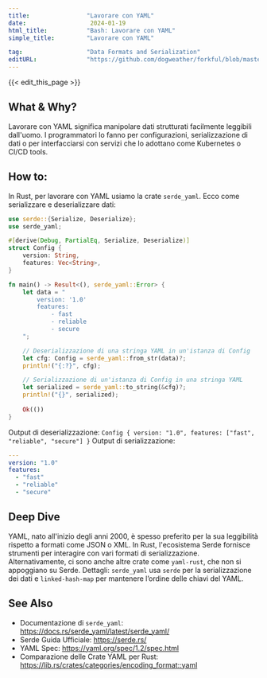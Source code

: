 ```yaml
---
title:                "Lavorare con YAML"
date:                  2024-01-19
html_title:           "Bash: Lavorare con YAML"
simple_title:         "Lavorare con YAML"

tag:                  "Data Formats and Serialization"
editURL:              "https://github.com/dogweather/forkful/blob/master/content/it/rust/working-with-yaml.md"
---
```


{{< edit_this_page >}}

## What & Why?
Lavorare con YAML significa manipolare dati strutturati facilmente leggibili dall'uomo. I programmatori lo fanno per configurazioni, serializzazione di dati o per interfacciarsi con servizi che lo adottano come Kubernetes o CI/CD tools.

## How to:
In Rust, per lavorare con YAML usiamo la crate `serde_yaml`. Ecco come serializzare e deserializzare dati:

```rust
use serde::{Serialize, Deserialize};
use serde_yaml;

#[derive(Debug, PartialEq, Serialize, Deserialize)]
struct Config {
    version: String,
    features: Vec<String>,
}

fn main() -> Result<(), serde_yaml::Error> {
    let data = "
        version: '1.0'
        features: 
            - fast
            - reliable
            - secure
    ";

    // Deserializzazione di una stringa YAML in un'istanza di Config
    let cfg: Config = serde_yaml::from_str(data)?;
    println!("{:?}", cfg);

    // Serializzazione di un'istanza di Config in una stringa YAML
    let serialized = serde_yaml::to_string(&cfg)?;
    println!("{}", serialized);
    
    Ok(())
}
```
Output di deserializzazione: `Config { version: "1.0", features: ["fast", "reliable", "secure"] }`
Output di serializzazione:
```yaml
---
version: "1.0"
features:
  - "fast"
  - "reliable"
  - "secure"
```

## Deep Dive
YAML, nato all'inizio degli anni 2000, è spesso preferito per la sua leggibilità rispetto a formati come JSON o XML. In Rust, l'ecosistema Serde fornisce strumenti per interagire con vari formati di serializzazione. Alternativamente, ci sono anche altre crate come `yaml-rust`, che non si appoggiano su Serde. Dettagli: `serde_yaml` usa `serde` per la serializzazione dei dati e `linked-hash-map` per mantenere l’ordine delle chiavi del YAML.

## See Also
- Documentazione di `serde_yaml`: https://docs.rs/serde_yaml/latest/serde_yaml/
- Serde Guida Ufficiale: https://serde.rs/
- YAML Spec: https://yaml.org/spec/1.2/spec.html
- Comparazione delle Crate YAML per Rust: https://lib.rs/crates/categories/encoding_format::yaml
